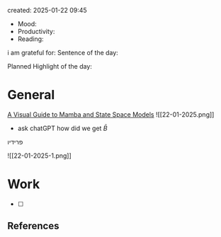 

created: 2025-01-22 09:45

- Mood:
- Productivity:
- Reading:

i am grateful for:
Sentence of the day:

Planned Highlight of the day:

# General
[A Visual Guide to Mamba and State Space Models](https://newsletter.maartengrootendorst.com/p/a-visual-guide-to-mamba-and-state)
![[22-01-2025.png]]

- ask chatGPT how did we get  $\bar{B}$

פרידיו

![[22-01-2025-1.png]]

# Work

- [ ] 







## References
